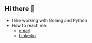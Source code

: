 ## Hi there 👋

<!--
**prateekkhenedcodes/prateekkhenedcodes** is a ✨ _special_ ✨ repository because its `README.md` (this file) appears on your GitHub profile.
Here are some ideas to get you started:
-->
<!--
- 🔭 I like working with Golang and Python
<p align="left">
  <img src="https://api.boot.dev/v1/users/public/43211b8e-228e-431d-84b0-77c1327b51a5/thumbnail" >
</p>
-->
- I like working with Golang and Python
- How to reach me:
    - [email](mailto:code.prateekkhened@gmail.com)
    - [Linkedin](https://www.linkedin.com/in/prateekkhened)
<!--
- 👯 I’m looking to collaborate on ...
- 🤔 I’m looking for help with ...
- 💬 Ask me about ...
- 📫 How to reach me: ...
- 😄 Pronouns: ...
- ⚡ Fun fact: ...

- I’m currently learning Golang, Backend Development
-->
